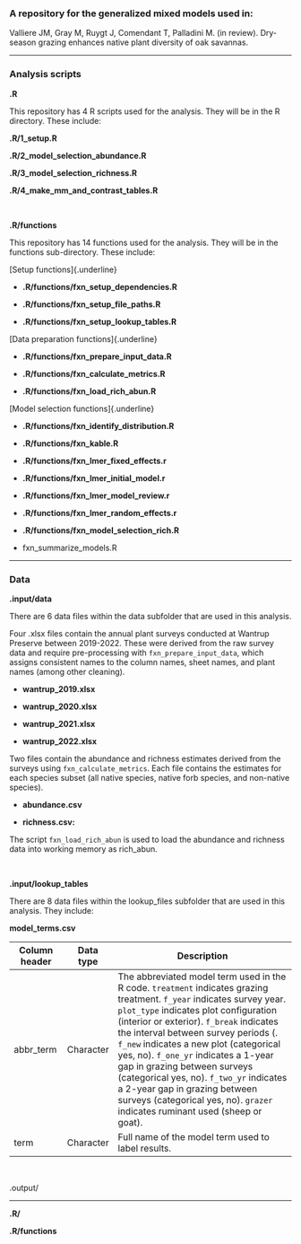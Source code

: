 ### A repository for the generalized mixed models used in:

Valliere JM, Gray M, Ruygt J, Comendant T, Palladini M. (in review). Dry-season grazing enhances native plant diversity of oak savannas.

------------------------------------------------------------------------

### Analysis scripts

**.R**

This repository has 4 R scripts used for the analysis. They will be in the R directory. These include:

**.R/1_setup.R**

**.R/2_model_selection_abundance.R**

**.R/3_model_selection_richness.R**

**.R/4_make_mm_and_contrast_tables.R**

<br>

**.R/functions**

This repository has 14 functions used for the analysis. They will be in the functions sub-directory. These include:

[Setup functions]{.underline}

-   **.R/functions/fxn_setup_dependencies.R**

-   **.R/functions/fxn_setup_file_paths.R**

-   **.R/functions/fxn_setup_lookup_tables.R**

[Data preparation functions]{.underline}

-   **.R/functions/fxn_prepare_input_data.R**

-   **.R/functions/fxn_calculate_metrics.R**

-   **.R/functions/fxn_load_rich_abun.R**

[Model selection functions]{.underline}

-   **.R/functions/fxn_identify_distribution.R**

-   **.R/functions/fxn_kable.R**

-   **.R/functions/fxn_lmer_fixed_effects.r**

-   **.R/functions/fxn_lmer_initial_model.r**

-   **.R/functions/fxn_lmer_model_review.r**

-   **.R/functions/fxn_lmer_random_effects.r**

-   **.R/functions/fxn_model_selection_rich.R**

-   fxn_summarize_models.R

------------------------------------------------------------------------

### **Data**

**.input/data**

There are 6 data files within the data subfolder that are used in this analysis.

Four .xlsx files contain the annual plant surveys conducted at Wantrup Preserve between 2019-2022. These were derived from the raw survey data and require pre-processing with `fxn_prepare_input_data`, which assigns consistent names to the column names, sheet names, and plant names (among other cleaning).

-   **wantrup_2019.xlsx**

-   **wantrup_2020.xlsx**

-   **wantrup_2021.xlsx**

-   **wantrup_2022.xlsx**

Two files contain the abundance and richness estimates derived from the surveys using `fxn_calculate_metrics`. Each file contains the estimates for each species subset (all native species, native forb species, and non-native species).

-   **abundance.csv**

-   **richness.csv:**

The script `fxn_load_rich_abun` is used to load the abundance and richness data into working memory as rich_abun.

<br>

**.input/lookup_tables**

There are 8 data files within the lookup_files subfolder that are used in this analysis. They include:

**model_terms.csv**

| Column header | Data type | Description |
|------------------|------------------|-------------------------------------|
| abbr_term | Character | The abbreviated model term used in the R code. `treatment` indicates grazing treatment. `f_year` indicates survey year. `plot_type` indicates plot configuration (interior or exterior). `f_break` indicates the interval between survey periods (. `f_new` indicates a new plot (categorical yes, no). `f_one_yr` indicates a 1-year gap in grazing between surveys (categorical yes, no). `f_two_yr` indicates a 2-year gap in grazing between surveys (categorical yes, no). `grazer` indicates ruminant used (sheep or goat). |
| term | Character | Full name of the model term used to label results. |

<br>

.output/

------------------------------------------------------------------------

**.R/**

**.R/functions**
